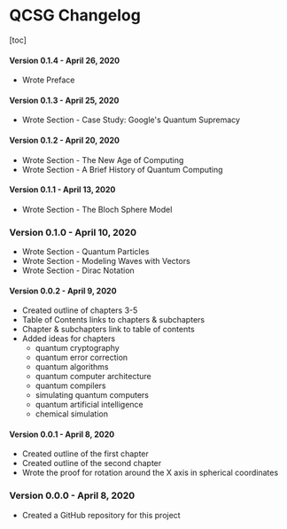 # QCSG Changelog

[toc]



#### Version 0.1.4 - April 26, 2020

* Wrote Preface

#### Version 0.1.3 - April 25, 2020

* Wrote Section - Case Study: Google's Quantum Supremacy

#### Version 0.1.2 - April 20, 2020

* Wrote Section - The New Age of Computing
* Wrote Section - A Brief History of Quantum Computing

#### Version 0.1.1 - April 13, 2020

* Wrote Section - The Bloch Sphere Model

### Version 0.1.0 - April 10, 2020

* Wrote Section - Quantum Particles
* Wrote Section - Modeling Waves with Vectors
* Wrote Section - Dirac Notation

#### Version 0.0.2 - April 9, 2020

* Created outline of chapters 3-5
* Table of Contents links to chapters & subchapters
* Chapter & subchapters link to table of contents
* Added ideas for chapters 
  * quantum cryptography
  * quantum error correction
  * quantum algorithms
  * quantum computer architecture
  * quantum compilers
  * simulating quantum computers
  * quantum artificial intelligence
  * chemical simulation

#### Version 0.0.1 - April 8, 2020

* Created outline of the first chapter
* Created outline of the second chapter
* Wrote the proof for rotation around the X axis in spherical coordinates

### Version 0.0.0 - April 8, 2020

* Created a GitHub repository for this project